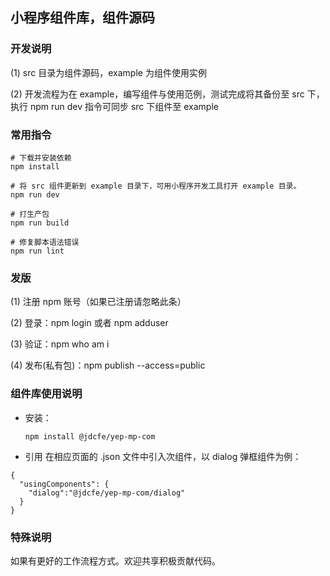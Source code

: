 ## 小程序组件库，组件源码

### 开发说明

(1) src 目录为组件源码，example 为组件使用实例

(2) 开发流程为在 example，编写组件与使用范例，测试完成将其备份至 src 下，
执行 npm run dev 指令可同步 src 下组件至 example

### 常用指令

```
# 下载并安装依赖
npm install 

# 将 src 组件更新到 example 目录下，可用小程序开发工具打开 example 目录。
npm run dev

# 打生产包
npm run build

# 修复脚本语法错误
npm run lint

```

### 发版

(1) 注册 npm 账号（如果已注册请忽略此条）

(2) 登录：npm login 或者 npm adduser

(3) 验证：npm who am i

(4) 发布(私有包)：npm publish --access=public

### 组件库使用说明

- 安装：

  ```
  npm install @jdcfe/yep-mp-com
  ```

- 引用
  在相应页面的 .json 文件中引入次组件，以 dialog 弹框组件为例：

```
{
  "usingComponents": {
    "dialog":"@jdcfe/yep-mp-com/dialog"
  }
}

```

### 特殊说明

如果有更好的工作流程方式。欢迎共享积极贡献代码。
